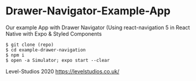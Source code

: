 # Drawer-Navigator-Example-App

Our example App with Drawer Navigator (Using react-navigation 5 in React Native with Expo &amp; Styled Components

```
$ git clone (repo)
$ cd example-drawer-navigation
$ npm i
$ open -a Simulator; expo start --clear
```

Level-Studios 2020
https://levelstudios.co.uk/
